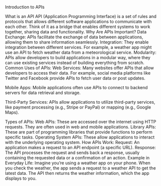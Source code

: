 Introduction to APIs

What is an API
API (Application Programming Interface) is a set of rules and protocols that allows different software applications to communicate with each other.
Think of it as a bridge that enables different systems to work together, sharing data and functionality.
Why Are APIs Important?
Data Exchange: APIs facilitate the exchange of data between applications, allowing them to share information seamlessly.
Integration: They enable integration between different services. For example, a weather app might use an API to fetch weather data from a meteorological service.
Modularity: APIs allow developers to build applications in a modular way, where they can use existing services instead of building everything from scratch.
Common Uses of APIs:
Web Services: Many websites offer APIs that allow developers to access their data. For example, social media platforms like Twitter and Facebook provide APIs to fetch user data or post updates.

Mobile Apps: Mobile applications often use APIs to connect to backend servers for data retrieval and storage.

Third-Party Services: APIs allow applications to utilize third-party services, like payment processing (e.g., Stripe or PayPal) or mapping (e.g., Google Maps).

Types of APIs:
Web APIs: These are accessed over the internet using HTTP requests. They are often used in web and mobile applications.
Library APIs: These are part of programming libraries that provide functions to perform specific tasks.
Operating System APIs: These allow applications to interact with the underlying operating system.
How APIs Work:
Request: An application makes a request to an API endpoint (a specific URL).
Response: The API processes the request and sends back a response, usually containing the requested data or a confirmation of an action.
Example in Everyday Life:
Imagine you’re using a weather app on your phone. When you check the weather, the app sends a request to a weather API to get the latest data. The API then returns the weather information, which the app displays to you.